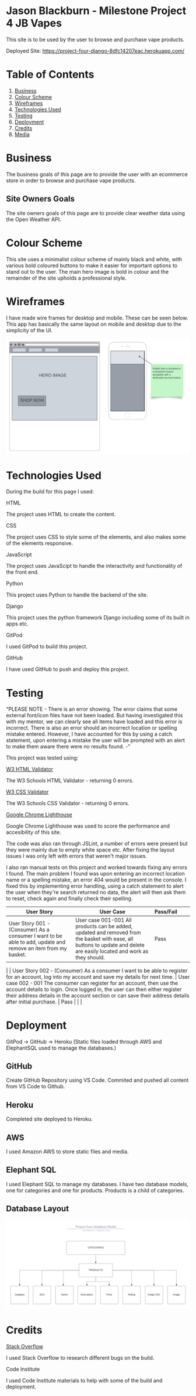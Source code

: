 # Jason Blackburn - Milestone Project 4 JB Vapes

This site is to be used by the user to browse and purchase vape products.

Deployed Site: https://project-four-django-8dfc14207eac.herokuapp.com/

# Table of Contents

1. [Business](#business)
2. [Colour Scheme](#color-scheme)
3. [Wireframes](#wireframes)
4. [Technologies Used](#technologies-used)
5. [Testing](#testing)
6. [Deployment](#deployment)
7. [Credits](#credits)
8. [Media](#media)

# Business <a name="business"></a>

The business goals of this page are to provide the user with an ecommerce store in order to browse and purchase vape products.

## Site Owners Goals

The site owners goals of this page are to provide clear weather data using the Open Weather API.

# Colour Scheme <a name="color-scheme"></a>

This site uses a minimalist colour scheme of mainly black and white, with various bold coloured buttons to make it easier for important options to stand out to the user. The main hero image is bold in colour and the remainder of the site upholds a professional style. 

# Wireframes <a name="wireframes"></a>

I have made wire frames for desktop and mobile. These can be seen below. This app has basically the same layout on mobile and desktop due to the simplicity of the UI.

![image](<readMeImgs/projectFourWireframe.png>)

# Technologies Used <a name="technologies-used"></a>

During the build for this page I used:

HTML

The project uses HTML to create the content.

CSS

The project uses CSS to style some of the elements, and also makes some of the elements responsive.

JavaScript

The project uses JavaScipt to handle the interactivity and functionality of the front end. 

Python

This project uses Python to handle the backend of the site.

Django

This project uses the python framework Django including some of its built in apps etc.

GitPod

I used GitPod to build this project.

GitHub

I have used GitHub to push and deploy this project.

# Testing <a name="testing"></a>

“PLEASE NOTE - There is an error showing. The error claims that some external font/icon files have not been loaded. But having investigated this with my mentor, we can clearly see all items have loaded and this error is incorrect. There is also an error should an incorrect location or spelling mistake entered. However, I have accounted for this by using a catch statement, upon entering a mistake the user will be prompted with an alert to make them aware there were no results found. -”

This project was tested using:

[W3 HTML Validator](https://validator.w3.org/)

The W3 Schools HTML Validator - returning 0 errors.

[W3 CSS Validator](https://jigsaw.w3.org/css-validator/)

The W3 Schools CSS Validator - returning 0 errors.

[Google Chrome Lighthouse](https://developer.chrome.com/docs/lighthouse/overview/)

Google Chrome Lighthouse was used to score the performance and accesibility of this site.

The code was also ran through JSLint, a number of errors were present but they were mainly due to empty white space etc. After fixing the layout issues I was only left with errors that weren't major issues.

I also ran manual tests on this project and worked towards fixing any errors I found. The main problem I found was upon entering an incorrect location name or a spelling mistake, an error 404 would be present in the console. I fixed this by implementing error handling, using a catch statement to alert the user when they're search returned no data, the alert will then ask them to reset, check again and finally check their spelling.

| User Story                                                                                              | User Case                                                                                                                                                      | Pass/Fail |     |     |
| ------------------------------------------------------------------------------------------------------- | -------------------------------------------------------------------------------------------------------------------------------------------------------------- | --------- | --- | --- |
| User Story 001 - (Consumer) As a consumer I want to be able to add, update and remove an item from my basket.    | User case 001-001 All products can be added, updated and removed from the basket with ease, all buttons to update and delete are easily located and work as they should.                        | Pass      |     |     |
|
| User Story 002 - (Consumer) As a consumer I want to be able to register for an account, log into my account and save my details for next time. | User case 002 - 001 The consumer can register for an account, then use the account details to login. Once logged in, the user can then either register their address details in the account section or can save their address details after initial purchase. | Pass      |     |     |

# Deployment <a name="deployment"></a>

GitPod -> GitHub -> Heroku (Static files loaded through AWS and ElephantSQL used to manage the databases.)

## GitHub

Create GitHub Repository using VS Code. Commited and pushed all content from VS Code to Github.

## Heroku

Completed site deployed to Heroku.

## AWS

I used Amazon AWS to store static files and media.

## Elephant SQL

I used Elephant SQL to manage my databases. I have two database models, one for categories and one for products. Products is a child of categories.

## Database Layout

![image](<readMeImgs/projectFourDatabaseModel.png>)

# Credits <a name="credits"></a>

[Stack Overflow](https://stackoverflow.com/)

I used Stack Overflow to research different bugs on the build.

Code Institute

I used Code Institute materials to help with some of the build and deployment.



